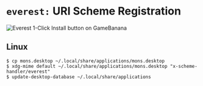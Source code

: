 # `everest:` URI Scheme Registration
![Everest 1-Click Install button on GameBanana](https://media.discordapp.net/attachments/850184494220312646/1029860061406838834/unknown.png)
## Linux
```console
$ cp mons.desktop ~/.local/share/applications/mons.desktop
$ xdg-mime default ~/.local/share/applications/mons.desktop "x-scheme-handler/everest"
$ update-desktop-database ~/.local/share/applications
```
